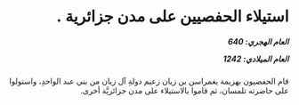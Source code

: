 <h1 dir="rtl">استيلاء الحفصيين على مدن جزائرية .</h1>

<h5 dir="rtl">العام الهجري:  640

العام الميلادي: 1242

</h5>

<p dir="rtl">قام الحفصيون بهزيمة يغمراسن بن زيان زعيم دولةِ آل زيان من بني عبد الواحدِ، واستولوا على حاضرته تلمسان، ثم قاموا بالاستيلاء على مدن جزائريَّة أخرى.</p></br>

